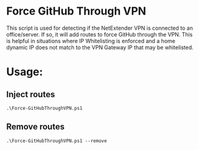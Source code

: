 # Force GitHub Through VPN
This script is used for detecting if the NetExtender VPN is connected to an office/server.  If so, it will add routes to force GitHub through the VPN.  This is helpful in situations where IP Whitelisting is enforced and a home dynamic IP does not match to the VPN Gateway IP that may be whitelisted.

# Usage:
## Inject routes
`.\Force-GitHubThroughVPN.ps1`

## Remove routes
`.\Force-GitHubThroughVPN.ps1 --remove`
